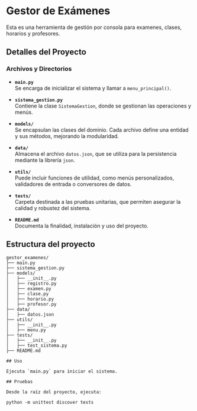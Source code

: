 # Gestor de Exámenes

Esta es una herramienta de gestión por consola para examenes, clases, horarios y profesores.

## Detalles del Proyecto

### Archivos y Directorios

- **`main.py`**  
  Se encarga de inicializar el sistema y llamar a `menu_principal()`.

- **`sistema_gestion.py`**  
  Contiene la clase `SistemaGestion`, donde se gestionan las operaciones y menús.

- **`models/`**  
  Se encapsulan las clases del dominio. Cada archivo define una entidad y sus métodos, mejorando la modularidad.

- **`data/`**  
  Almacena el archivo `datos.json`, que se utiliza para la persistencia mediante la librería `json`.

- **`utils/`**  
  Puede incluir funciones de utilidad, como menús personalizados, validadores de entrada o conversores de datos.

- **`tests/`**  
  Carpeta destinada a las pruebas unitarias, que permiten asegurar la calidad y robustez del sistema.

- **`README.md`**  
  Documenta la finalidad, instalación y uso del proyecto.
  
## Estructura del proyecto
```plaintext
gestor_examenes/
├── main.py
├── sistema_gestion.py
├── models/
│   ├── __init__.py
│   ├── registro.py
│   ├── examen.py
│   ├── clase.py
│   ├── horario.py
│   ├── profesor.py
├── data/
│   ├── datos.json
├── utils/
│   ├── __init__.py
│   ├── menu.py
├── tests/
│   ├── __init__.py
│   ├── test_sistema.py
├── README.md

## Uso

Ejecuta `main.py` para iniciar el sistema.

## Pruebas

Desde la raíz del proyecto, ejecuta:

python -m unittest discover tests
